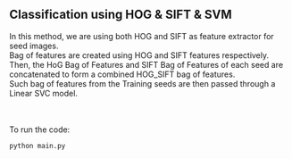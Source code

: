 ## Classification using HOG & SIFT & SVM

In this method, we are using both HOG and SIFT as feature extractor for seed images. 
<br/>
Bag of features are created using HOG and SIFT features respectively. Then, the HoG Bag of Features and SIFT Bag of Features of each seed are concatenated to form a combined HOG_SIFT bag of features. 
<br/>
Such bag of features from the Training seeds are then passed through a Linear SVC model.

<br /><br />
To run the code:
```
python main.py
```